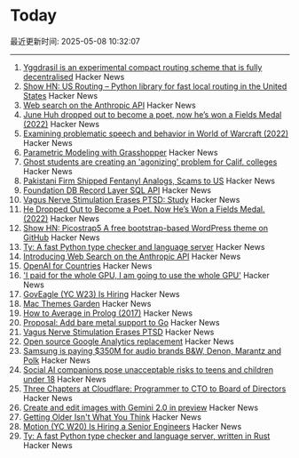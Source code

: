 # Today

最近更新时间: 2025-05-08 10:32:07

--- 
1. [Yggdrasil is an experimental compact routing scheme that is fully decentralised](https://yggdrasil-network.github.io/about.html) Hacker News
2. [Show HN: US Routing – Python library for fast local routing in the United States](https://github.com/ivanbelenky/us-routing) Hacker News
3. [Web search on the Anthropic API](https://www.anthropic.com/news/web-search-api) Hacker News
4. [June Huh dropped out to become a poet, now he’s won a Fields Medal (2022)](https://www.quantamagazine.org/june-huh-high-school-dropout-wins-the-fields-medal-20220705/) Hacker News
5. [Examining problematic speech and behavior in World of Warcraft (2022)](https://tcjournal.org/vol8/jackson/) Hacker News
6. [Parametric Modeling with Grasshopper](https://baharmon.github.io/basics) Hacker News
7. [Ghost students are creating an 'agonizing' problem for Calif. colleges](https://www.sfgate.com/bayarea/article/ghost-students-creating-problem-calif-colleges-20311708.php) Hacker News
8. [Pakistani Firm Shipped Fentanyl Analogs, Scams to US](https://krebsonsecurity.com/2025/05/pakistani-firm-shipped-fentanyl-analogs-scams-to-us/) Hacker News
9. [Foundation DB Record Layer SQL API](https://foundationdb.github.io/fdb-record-layer/SQL_Reference.html) Hacker News
10. [Vagus Nerve Stimulation Erases PTSD: Study](https://neurosciencenews.com/vagus-nerve-stimulation-ptsd-28818/) Hacker News
11. [He Dropped Out to Become a Poet. Now He’s Won a Fields Medal. (2022)](https://www.quantamagazine.org/june-huh-high-school-dropout-wins-the-fields-medal-20220705/) Hacker News
12. [Show HN: Picostrap5 A free bootstrap-based WordPress theme on GitHub](https://github.com/livecanvas-team/picostrap5) Hacker News
13. [Ty: A fast Python type checker and language server](https://github.com/astral-sh/ty) Hacker News
14. [Introducing Web Search on the Anthropic API](https://www.anthropic.com/news/web-search-api) Hacker News
15. [OpenAI for Countries](https://openai.com/global-affairs/openai-for-countries/) Hacker News
16. ['I paid for the whole GPU, I am going to use the whole GPU'](https://modal.com/blog/gpu-utilization-guide) Hacker News
17. [GovEagle (YC W23) Is Hiring](https://www.ycombinator.com/companies/goveagle/jobs/ogNRCkd-platform-engineering-contractor-short-term) Hacker News
18. [Mac Themes Garden](https://damien.zone/introducing-mac-themes-garden/) Hacker News
19. [How to Average in Prolog (2017)](https://storytotell.org/how-to-average-in-prolog) Hacker News
20. [Proposal: Add bare metal support to Go](https://github.com/golang/go/issues/73608) Hacker News
21. [Vagus Nerve Stimulation Erases PTSD](https://neurosciencenews.com/vagus-nerve-stimulation-ptsd-28818/) Hacker News
22. [Open source Google Analytics replacement](https://github.com/rybbit-io/rybbit) Hacker News
23. [Samsung is paying $350M for audio brands B&W, Denon, Marantz and Polk](https://www.engadget.com/audio/samsung-is-paying-350-million-for-audio-brands-bowers--wilkins-denon-marantz-and-polk-131514754.html) Hacker News
24. [Social AI companions pose unacceptable risks to teens and children under 18](https://www.commonsensemedia.org/ai-ratings/social-ai-companions) Hacker News
25. [Three Chapters at Cloudflare: Programmer to CTO to Board of Directors](https://blog.cloudflare.com/en-us/three-chapters-at-cloudflare-programmer-to-cto-to-board-of-directors/) Hacker News
26. [Create and edit images with Gemini 2.0 in preview](https://developers.googleblog.com/en/generate-images-gemini-2-0-flash-preview/) Hacker News
27. [Getting Older Isn't What You Think](https://www.katycowan.co.uk/blog/getting-old) Hacker News
28. [Motion (YC W20) Is Hiring a Senior Engineers](https://jobs.ashbyhq.com/motion/4f5f6a29-3af0-4d79-99a4-988ff7c5ba05?utm_source=hn) Hacker News
29. [Ty: A fast Python type checker and language server, written in Rust](https://github.com/astral-sh/ty) Hacker News
